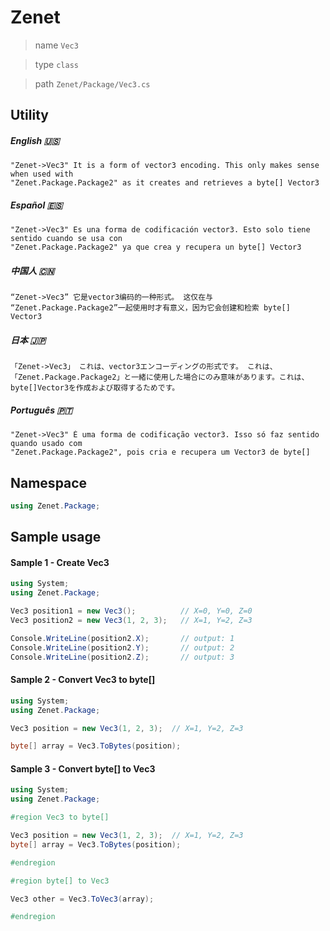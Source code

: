 # Zenet


> name ```Vec3```

> type ```class```

> path ```Zenet/Package/Vec3.cs```


## Utility


##### English 🇺🇸
```
"Zenet->Vec3" It is a form of vector3 encoding. This only makes sense when used with
"Zenet.Package.Package2" as it creates and retrieves a byte[] Vector3
```


##### Español 🇪🇸
```
"Zenet->Vec3" Es una forma de codificación vector3. Esto solo tiene sentido cuando se usa con
"Zenet.Package.Package2" ya que crea y recupera un byte[] Vector3
```


##### 中国人 🇨🇳
```
“Zenet->Vec3” 它是vector3编码的一种形式。 这仅在与
“Zenet.Package.Package2”一起使用时才有意义，因为它会创建和检索 byte[] Vector3
```


##### 日本 🇯🇵
```
「Zenet->Vec3」 これは、vector3エンコーディングの形式です。 これは、
「Zenet.Package.Package2」と一緒に使用した場合にのみ意味があります。これは、byte[]Vector3を作成および取得するためです。
```


##### Português 🇵🇹
```
"Zenet->Vec3" É uma forma de codificação vector3. Isso só faz sentido quando usado com 
"Zenet.Package.Package2", pois cria e recupera um Vector3 de byte[]
```


## Namespace

```csharp
using Zenet.Package;
```

## Sample usage


#### Sample 1 - Create Vec3
```csharp
using System;
using Zenet.Package;

Vec3 position1 = new Vec3();          // X=0, Y=0, Z=0
Vec3 position2 = new Vec3(1, 2, 3);   // X=1, Y=2, Z=3

Console.WriteLine(position2.X);       // output: 1
Console.WriteLine(position2.Y);       // output: 2
Console.WriteLine(position2.Z);       // output: 3

```


#### Sample 2 - Convert Vec3 to byte[]
```csharp
using System;
using Zenet.Package;

Vec3 position = new Vec3(1, 2, 3);  // X=1, Y=2, Z=3

byte[] array = Vec3.ToBytes(position);

```


#### Sample 3 - Convert byte[] to Vec3
```csharp
using System;
using Zenet.Package;

#region Vec3 to byte[]

Vec3 position = new Vec3(1, 2, 3);  // X=1, Y=2, Z=3
byte[] array = Vec3.ToBytes(position);

#endregion

#region byte[] to Vec3

Vec3 other = Vec3.ToVec3(array); 

#endregion

```
